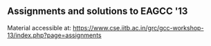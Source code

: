 Assignments and solutions to EAGCC '13
--------------------------------------

Material accessible at: https://www.cse.iitb.ac.in/grc/gcc-workshop-13/index.php?page=assignments
